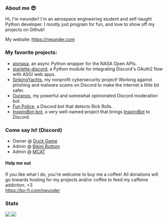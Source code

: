 
### About me :sunglasses:

Hi, I'm nwunder! I'm an aerospace engineering student and self-taught Python developer.
I mostly just program for fun, and love to show off my projects on Github!

My website: https://nwunder.com

### My favorite projects:
- [aionasa](https://github.com/nwunderly/aionasa), an async Python wrapper for the NASA Open APIs.
- [starlette-discord](https://github.com/nwunderly/starlette-discord), a Python module for integrating Discord's OAuth2 flow with ASGI web apps.
- [SinkingYachts](https://github.com/SinkingYachts), my nonprofit cybersecurity project! Working against phishing and malware scams on Discord to make the internet a little bit safer.
- [Ouranos](https://github.com/nwunderly/ouranos), my powerful and somewhat opinionated Discord moderation bot.
- [Fun Police](https://github.com/nwunderly/Rickroll-warning-system), a Discord bot that detects Rick Rolls.
- [InspiroBot-bot](https://github.com/nwunderly/inspirobot-bot), a very well-named project that brings [InspiroBot](https://inspirobot.me) to Discord.

### Come say hi! (Discord)
- Owner @ [Duck Game](https://duckga.me)
- Admin @ [Bikini Bottom](https://discord.gg/spongebob)
- Admin @ [MCAT](https://discord.gg/premed)

#### Help me out
If you like what I do, you're welcome to buy me a coffee! All donations will go towards hosting for my projects and/or coffee to feed my caffeine addiction. <3 <br>
https://ko-fi.com/nwunder

### Stats
<img align="left" src="https://github-readme-stats.vercel.app/api?username=nwunderly&count_private=true&line_height=21&show_icons=true&hide_border=true"/>
<img align="left" src="https://github-readme-stats.vercel.app/api/top-langs/?username=nwunderly&layout=compact&card_width=250&hide_border=true&langs_count=8"/>
